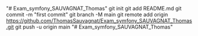 "# Exam_symfony_SAUVAGNAT_Thomas"  git init git add README.md git commit -m "first commit" git branch -M main git remote add origin https://github.com/ThomasSauvagnat/Exam_symfony_SAUVAGNAT_Thomas.git git push -u origin main
"# Exam_symfony_SAUVAGNAT_Thomas" 
